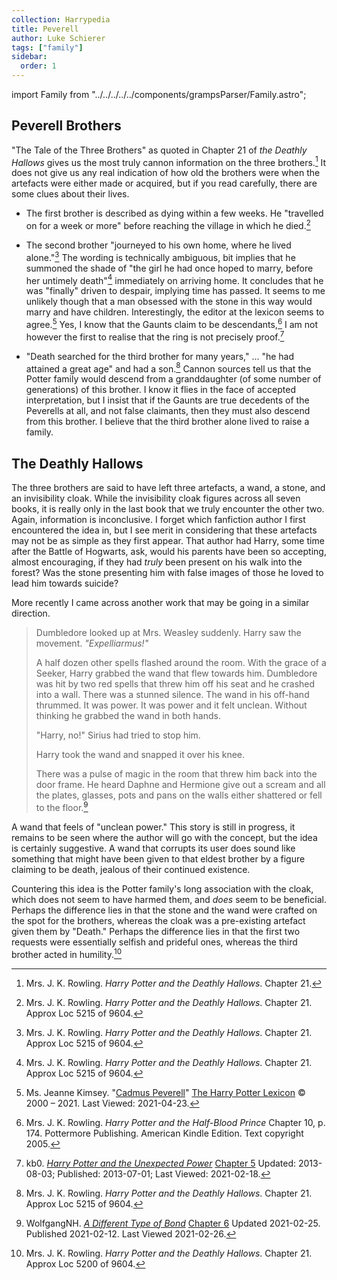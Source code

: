 ```yaml
---
collection: Harrypedia
title: Peverell
author: Luke Schierer
tags: ["family"]
sidebar:
  order: 1
---
```

import Family from "../../../../../components/grampsParser/Family.astro";

<Family surn={frontmatter.surn} />

## Peverell Brothers

"The Tale of the Three Brothers" as quoted in Chapter 21 of _the Deathly
Hallows_ gives us the most truly cannon information on the three
brothers.[^20210125-1]  It does not give us any real indication of how old the
brothers were when the artefacts were either made or acquired, but if you read
carefully, there are some clues about their lives.  

* The first brother is described as dying within a few weeks. He "travelled on
  for a week or more" before reaching the village in which he died.[^20210125-2]

* The second brother "journeyed to his own home, where he lived
	alone."[^20210125-3] The wording is technically ambiguous, bit implies that he
	summoned the shade of "the girl he had once hoped to marry, before her
	untimely death"[^20210125-4] immediately on arriving home.  It concludes that
	he was "finally" driven to despair, implying time has passed.  It seems to me
	unlikely though that a man obsessed with the stone in this way would marry and
  have children.  Interestingly, the editor at the lexicon seems to
  agree.[^20210423-1]  Yes, I know that the Gaunts claim to be
  descendants,[^20210304-1] I am not however the first to realise that the ring
	is not precisely proof.[^20210218-1]

* "Death searched for the third brother for many years," ... "he had attained a
  great age" and had a son.[^20210125-5]  Cannon sources tell us that the Potter
  family would descend from a granddaughter (of some number of generations) of
  this brother.  I know it flies in the face of accepted interpretation, but I
  insist that if the Gaunts are true decedents of the Peverells at all, and not
  false claimants, then they must also descend from this brother.  I believe
  that the third brother alone lived to raise a family.  

## The Deathly Hallows

The three brothers are said to have left three artefacts, a wand, a
stone, and an invisibility cloak.  While the invisibility cloak figures
across all seven books, it is really only in the last book that we
truly encounter the other two. Again, information is inconclusive.  I
forget which fanfiction author I first encountered the idea in, but I
see merit in considering that these artefacts may not be as simple as
they first appear. That author had Harry, some time after the Battle of
Hogwarts, ask, would his parents have been so accepting, almost
encouraging, if they had *truly* been present on his walk into the
forest?  Was the stone presenting him with false images of those he
loved to lead him towards suicide?

More recently I came across another work that may be going in a similar
direction.

> Dumbledore looked up at Mrs. Weasley suddenly. Harry saw the movement.
> *"Expelliarmus!"*
> 
> A half dozen other spells flashed around the room. With the grace of
> a Seeker, Harry grabbed the wand that flew towards him. Dumbledore
> was hit by two red spells that threw him off his seat and he crashed
> into a wall. There was a stunned silence. The wand in his off-hand
> thrummed. It was power. It was power and it felt unclean. Without
> thinking he grabbed the wand in both hands.
> 
> "Harry, no!" Sirius had tried to stop him.
> 
> Harry took the wand and snapped it over his knee.
> 
> There was a pulse of magic in the room that threw him back into the door
> frame. He heard Daphne and Hermione give out a scream and all the plates,
> glasses, pots and pans on the walls either shattered or fell to the
> floor.[^20210226-1]

A wand that feels of "unclean power."  This story is still in progress, it
remains to be seen where the author will go with the concept, but the
idea is certainly suggestive.  A wand that corrupts its user does sound
like something that might have been given to that eldest brother by a
figure claiming to be death, jealous of their continued existence.

Countering this idea is the Potter family's long association with the
cloak, which does not seem to have harmed them, and *does* seem to be
beneficial. Perhaps the difference lies in that the stone and the wand
were crafted on the spot for the brothers, whereas the cloak was a
pre-existing artefact given them by "Death."  Perhaps the difference
lies in that the first two requests were essentially selfish and
prideful ones, whereas the third brother acted in humility.[^20210226-2]

[^20210226-1]: WolfgangNH. _[A Different Type of Bond](https://www.fanfiction.net/s/13817417)_ [Chapter 6](https://www.fanfiction.net/s/13817417/6/A-Different-Type-of-Bond) Updated 2021-02-25. Published 2021-02-12. Last Viewed 2021-02-26. 

[^20210125-1]: Mrs. J. K. Rowling. _Harry Potter and the Deathly Hallows_.  Chapter 21.

[^20210125-2]: Mrs. J. K. Rowling. _Harry Potter and the Deathly Hallows_.  Chapter 21. Approx Loc 5215 of 9604. 

[^20210125-3]: Mrs. J. K. Rowling. _Harry Potter and the Deathly Hallows_.  Chapter 21. Approx Loc 5215 of 9604. 

[^20210125-4]: Mrs. J. K. Rowling. _Harry Potter and the Deathly Hallows_.  Chapter 21. Approx Loc 5215 of 9604. 

[^20210125-5]: Mrs. J. K. Rowling. _Harry Potter and the Deathly Hallows_.  Chapter 21. Approx Loc 5215 of 9604. 

[^20210226-2]: Mrs. J. K. Rowling. _Harry Potter and the Deathly Hallows_.  Chapter 21. Approx Loc 5200 of 9604. 

[^20210304-1]: Mrs. J. K. Rowling. _Harry Potter and the Half-Blood Prince_ Chapter 10, p. 174. Pottermore
    Publishing. American Kindle Edition. Text copyright 2005.

[^20210218-1]: kb0. _[Harry Potter and the Unexpected Power](https://www.fanfiction.net/s/9444812)_ [Chapter 5](https://www.fanfiction.net/s/9444812/5/Harry-Potter-and-the-Unexpected-Power) Updated: 2013-08-03; Published: 2013-07-01; Last Viewed: 2021-02-18.

[^20210423-1]: Ms. Jeanne Kimsey. 
    "[Cadmus Peverell](https://www.hp-lexicon.org/character/peverell-family/cadmus-peverell/)"
    [The Harry Potter Lexicon](https://www.hp-lexicon.org/) © 2000 – 2021. Last
    Viewed: 2021-04-23.
